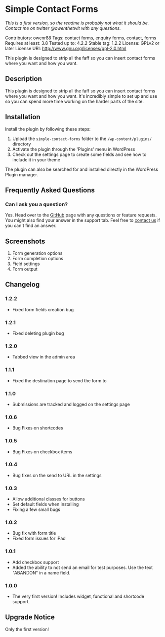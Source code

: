 # Simple Contact Forms

*This is a first version, so the readme is probably not what it should be. Contact me on twitter @owenthetwit with any questions.*

Contributors: owenr88
Tags: contact forms, enquiry forms, contact, forms
Requires at least: 3.8
Tested up to: 4.2.2
Stable tag: 1.2.2
License: GPLv2 or later
License URI: http://www.gnu.org/licenses/gpl-2.0.html

This plugin is designed to strip all the faff so you can insert contact forms where you want and how you want. 

## Description 

This plugin is designed to strip all the faff so you can insert contact forms where you want and how you want. It's incredibly simple to set up and use so you can spend more time working on the harder parts of the site.

## Installation

Install the plugin by following these steps:

1. Upload the `simple-contact-forms` folder to the `/wp-content/plugins/` directory
2. Activate the plugin through the 'Plugins' menu in WordPress
3. Check out the settings page to create some fields and see how to include it in your theme

The plugin can also be searched for and installed directly in the WordPress Plugin manager.

## Frequently Asked Questions

### Can I ask you a question?

Yes. Head over to the [GitHub](https://github.com/owenr88/Simple-Contact-Forms) page with any questions or feature requests. You might also find your answer in the support tab. Feel free to [contact us](http://www.biglemoncreative.co.uk) if you can't find an answer.

## Screenshots

1. Form generation options
2. Form completion options
3. Field settings
4. Form output

## Changelog

### 1.2.2
* Fixed form fields creation bug

### 1.2.1
* Fixed deleting plugin bug

### 1.2.0
* Tabbed view in the admin area

### 1.1.1
* Fixed the destination page to send the form to

### 1.1.0
* Submissions are tracked and logged on the settings page

### 1.0.6
* Bug Fixes on shortcodes

### 1.0.5
* Bug Fixes on checkbox items

### 1.0.4
* Bug fixes on the send to URL in the settings

### 1.0.3
* Allow additional classes for buttons
* Set default fields when installing
* Fixing a few small bugs

### 1.0.2
* Bug fix with form title
* Fixed form issues for iPad

### 1.0.1
* Add checkbox support
* Added the ability to not send an email for test purposes. Use the text "ABANDON" in a name field.

### 1.0.0
* The very first version! Includes widget, functional and shortcode support.

## Upgrade Notice

Only the first version!